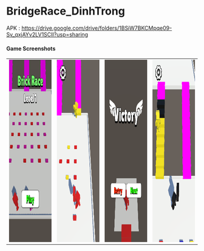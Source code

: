 # BridgeRace_DinhTrong

APK : https://drive.google.com/drive/folders/1BSiW7BKCMpqe09-Sv_qxjAYv2LV1SCII?usp=sharing
 
#### Game Screenshots

<table>
   <tr>
    <td><img src="Screenshots/1.png" width=270 height=480></td>
    <td><img src="Screenshots/2.png" width=270 height=480></td>
    <td><img src="Screenshots/3.png" width=270 height=480></td>
    <td><img src="Screenshots/4.png" width=270 height=480></td>
  </tr>
 </table>
